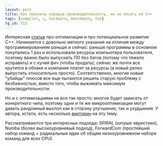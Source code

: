 ```yaml
---
layout: post
title: Как получить хорошую производительность, но не писать на C++
tags: [compiler, c, hardware, benchmark, fun]
tg_id: 513
---
```

Интересная [статья](https://wordsandbuttons.online/the_real_cpp_killers.html) про оптимизации и про потенциальное развитие C++. Начинается с довольно меткого указания на отличия между программированием раньше и сейчас: раньше программы в основном покупались 1 раз и использовали ресурсы компьютера пользователя, поэтому важно было выпускать ПО без багов (потому что тяжело исправить) и с кучей фич (чтобы продать); сейчас же почти все крутится в облаке и компания платит за ресурсы (а новый релиз выпустить относительно просто). Соответственно, многие новые "убийцы" плюсов все еще пытаются решить старую проблему с безбажностью, вместо того, чтобы выжимать максимум производительности.

Но и с оптимизациями не все так просто: многое будет зависеть от конкретного чипа, поэтому одни и те же микрооптимизации могут давать рандомный выхлоп как в сторону улучшения, так и ухудшения. У автора, кстати, есть несколько [викторин](https://wordsandbuttons.online/all_quizzes.html) на эту тему.

Рассматриваются три интересных подхода: SPIRAL (хитрые эвристики), Numba (более высокоуровневый подход), ForwardCom (простейший набор команд + радикальные идеи об общем низкоуровневном наборе команд для всех CPU).
